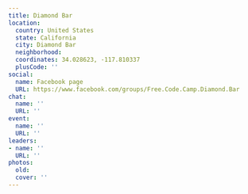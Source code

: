 ```yaml
---
title: Diamond Bar
location:
  country: United States
  state: California
  city: Diamond Bar
  neighborhood: 
  coordinates: 34.028623, -117.810337
  plusCode: ''
social:
  name: Facebook page
  URL: https://www.facebook.com/groups/Free.Code.Camp.Diamond.Bar
chat:
  name: ''
  URL: ''
event:
  name: ''
  URL: ''
leaders:
- name: ''
  URL: ''
photos:
  old: 
  cover: ''
---
```

